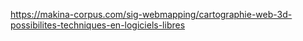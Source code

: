 https://makina-corpus.com/sig-webmapping/cartographie-web-3d-possibilites-techniques-en-logiciels-libres

